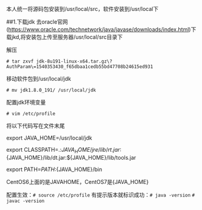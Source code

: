 本人统一将源码包安装到/usr/local/src，软件安装到/usr/local下

##1.下载jdk
去oracle官网(https://www.oracle.com/technetwork/java/javase/downloads/index.html)下载jkd,将安装包上传至服务器/usr/local/src目录下

解压

`# tar zxvf jdk-8u191-linux-x64.tar.gz\?AuthParam\=1540353430_f65dbaa1cedb55bd47708b24615ed931`

移动软件包到/usr/local/jdk

`# mv jdk1.8.0_191/ /usr/local/jdk`

配置jdk环境变量

`# vim /etc/profile`

将以下代码写在文件末尾


export JAVA_HOME=/usr/local/jdk

export CLASSPATH=.:${JAVA_HOME}/jre/lib/rt.jar:${JAVA_HOME}/lib/dt.jar:${JAVA_HOME}/lib/tools.jar

export PATH=$PATH:${JAVA_HOME}/bin


CentOS6上面的是JAVAHOME，CentOS7是{JAVA_HOME}

配置生效：`# source /etc/profile`
有提示版本就标识成功：`# java -version`
`# javac -version`